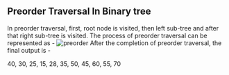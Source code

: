 ## Preorder Traversal In Binary tree
In preorder traversal, first, root node is visited, then left sub-tree and after that right sub-tree is visited. The process of preorder traversal can be represented as -
![preorder](https://static.javatpoint.com/ds/images/preorder-traversal12.png)
After the completion of preorder traversal, the final output is -

40, 30, 25, 15, 28, 35, 50, 45, 60, 55, 70

